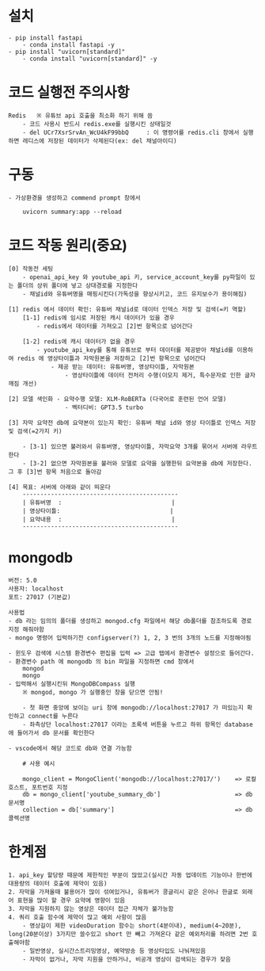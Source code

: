 # 설치

    - pip install fastapi
        - conda install fastapi -y
    - pip install "uvicorn[standard]"
        - conda install "uvicorn[standard]" -y

# 코드 실행전 주의사항

    Redis   ※ 유튜브 api 호출을 최소화 하기 위해 씀
        - 코드 사용시 반드시 redis.exe를 실행시킨 상태일것
        - del UCr7XsrSrvAn_WcU4kF99bbQ     : 이 명령어를 redis.cli 창에서 실행하면 레디스에 저장된 데이터가 삭제된다(ex: del 채널아이디)

# 구동

    - 가상환경을 생성하고 commend prompt 창에서

        uvicorn summary:app --reload

# 코드 작동 원리(중요)

    [0] 작동전 세팅
        - openai_api_key 와 youtube_api 키, service_account_key를 py파일이 있는 폴더의 상위 폴더에 넣고 상대경로를 지정한다
        - 채널id와 유튜버명을 매핑시킨다(가독성을 향상시키고, 코드 유지보수가 용이해짐)

    [1] redis 에서 데이터 확인: 유튜버 채널id로 데이터 인덱스 저장 및 검색(=키 역할)
        [1-1] redis에 임시로 저장된 캐시 데이터가 있을 경우
            - redis에서 데이터를 가져오고 [2]번 항목으로 넘어간다

        [1-2] redis에 캐시 데이터가 없을 경우
            - youtube_api_key를 통해 유튜브로 부터 데이터를 제공받아 채널id를 이용하여 redis 에 영상타이틀과 자막원본을 저장하고 [2]번 항목으로 넘어간다
                - 제공 받는 데이터: 유튜버명, 영상타이틀, 자막원본
                    - 영상타이틀에 데이터 전처리 수행(이모지 제거, 특수문자로 인한 글자깨짐 개선)

    [2] 모델 색인화 - 요약수행 모델: XLM-RoBERTa (다국어로 훈련된 언어 모델)
                    - 벡터디비: GPT3.5 turbo

    [3] 자막 요약전 db에 요약본이 있는지 확인: 유튜버 채널 id와 영상 타이틀로 인덱스 저장 및 검색(=2가지 키)

        - [3-1] 있으면 불러와서 유튜버명, 영상타이틀, 자막요약 3개를 묶어서 서버에 라우트한다
        - [3-2] 없으면 자막원본을 불러와 모델로 요약을 실행한뒤 요약본을 db에 저장한다. 그 후 [3]번 항목 처음으로 돌아감

    [4] 목표: 서버에 아래와 같이 띄운다
        --------------------------------------------
        | 유튜버명  :                               |
        | 영상타이틀:                               |
        | 요약내용  :                               |
        --------------------------------------------

# mongodb

    버전: 5.0
    사용자: localhost
    포트: 27017 (기본값)

    사용법
    - db 라는 임의의 폴더를 생성하고 mongod.cfg 파일에서 해당 db폴더를 참조하도록 경로 지정 해줘야함
    - mongo 명령어 입력하기전 configserver(?) 1, 2, 3 번의 3개의 노드를 지정해야됨

    - 윈도우 검색에 시스템 환경변수 편집을 입력 => 고급 탭에서 환경변수 설정으로 들어간다.
    - 환경변수 path 에 mongodb 의 bin 파일을 지정하면 cmd 창에서
        mongod
        mongo
    - 입력해서 실행시킨뒤 MongoDBCompass 실행
        ※ mongod, mongo 가 실행중인 창을 닫으면 안됨!

        - 첫 화면 중앙에 보이는 uri 창에 mongodb://localhost:27017 가 떠있는지 확인하고 connect를 누른다
        - 좌측상단 localhost:27017 이라는 초록색 버튼을 누르고 하위 항목인 database에 들어가서 db 문서를 확인한다

    - vscode에서 해당 코드로 db와 연결 가능함

        # 사용 예시

        mongo_client = MongoClient('mongodb://localhost:27017/')    => 로컬호스트, 포트번호 지정
        db = mongo_client['youtube_summary_db']                     => db 문서명
        collection = db['summary']                                  => db 콜렉션명

# 한계점

    1. api_key 할당량 때문에 제한적인 부분이 많았고(실시간 자동 업데이트 기능이나 한번에 대용량의 데이터 호출에 제약이 있음)
    2. 자막을 가져올때 불용어가 많이 섞여있거나, 유튜버가 콩글리시 같은 은어나 한글로 외래어 표현을 많이 할 경우 요약에 영향이 있음
    3. 자막을 지원하지 않는 영상은 데이터 접근 자체가 불가능함
    4. 쿼리 호출 함수에 제약이 많고 예외 사항이 많음
        - 영상길이 제한 videoDuration 함수는 short(4분이내), medium(4~20분), long(20분이상) 3가지만 쓸수있고 short 만 빼고 가져온다 같은 예외처리를 하려면 2번 호출해야함
        - 일반영상, 실시간스트리밍영상, 예약방송 등 영상타입도 나눠져있음
        - 자막이 없거나, 자막 지원을 안하거나, 비공개 영상이 검색되는 경우가 잦음
